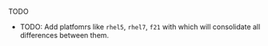 TODO

* TODO: Add platfomrs like `rhel5`, `rhel7`, `f21` with which will
        consolidate all differences between them.

